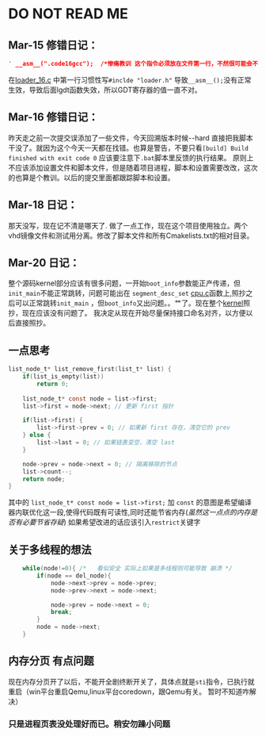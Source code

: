 # DO NOT READ ME 


## Mar-15 修错日记：


```C
' __asm__(".code16gcc");  /*惨痛教训 这个指令必须放在文件第一行，不然很可能会不生效*/ '
```
在[loader_16.c](./source/loader/loader_16.c) 中第一行习惯性写`#inclde "loader.h"` 导致`__asm__();`没有正常生效，导致后面lgdt函数失效，所以GDT寄存器的值一直不对。


## Mar-16 修错日记：

昨天走之前一次提交误添加了一些文件，今天回溯版本时候--hard 直接把我脚本干没了。就因为这个今天一天都在找错。也算是警告，不要只看`[build] Build finished with exit code 0` 应该要注意下`.bat`脚本里反馈的执行结果。
原则上不应该添加设置文件和脚本文件，但是随着项目进程，脚本和设置需要改改，这次的也算是个教训。以后的提交里面都跟踪脚本和设置。


## Mar-18 日记：
那天没写，现在记不清是哪天了. 做了一点工作，现在这个项目使用独立。两个vhd镜像文件和测试用分离。修改了脚本文件和所有Cmakelists.txt的相对目录。

## Mar-20 日记：
整个源码kernel部分应该有很多问题，一开始`boot_info`参数能正产传递，但`init_main`不能正常跳转，问题可能出在 `segment_desc_set` [cpu.c](./source/kernel/cpu/cpu.c)函数上,照抄之后可以正常跳转`init_main` ，但`boot_info`又出问题。。艹了。现在整个[kernel](./source/kernel)照抄，现在应该没有问题了。
我决定从现在开始尽量保持接口命名对齐，以方便以后直接照抄。

## 一点思考
```C
list_node_t* list_remove_first(list_t* list) {
    if(list_is_empty(list))
        return 0;
        
    list_node_t* const node = list->first;
    list->first = node->next; // 更新 first 指针

    if(list->first) {
        list->first->prev = 0; // 如果新 first 存在，清空它的 prev
    } else {
        list->last = 0; // 如果链表变空，清空 last
    }

    node->prev = node->next = 0; // 隔离移除的节点
    list->count--;
    return node;
}
```
其中的 ` list_node_t* const node = list->first; ` 加 `const` 的意图是希望编译器内联优化这一段,使得代码既有可读性,同时还能节省内存(*虽然这一点点的内存是否有必要节省存疑*)
如果希望改进的话应该引入`restrict`关键字


## 关于多线程的想法
```C    
    while(node!=0){ /*   看似安全 实际上如果是多线程则可能导致 崩溃 */ 
        if(node == del_node){
            node->next->prev = node->prev;
            node->prev->next = node->next;

            node->prev = node->next = 0;
            break;
        }
        node = node->next;
    }
```


## 内存分页 有点问题
现在内存分页开了以后，不能开全剧终断开关了，具体点就是`sti`指令，已执行就重启（win平台重启Qemu,linux平台coredown，跟Qemu有关。 暂时不知道咋解决）

### 只是进程页表没处理好而已。稍安勿躁小问题